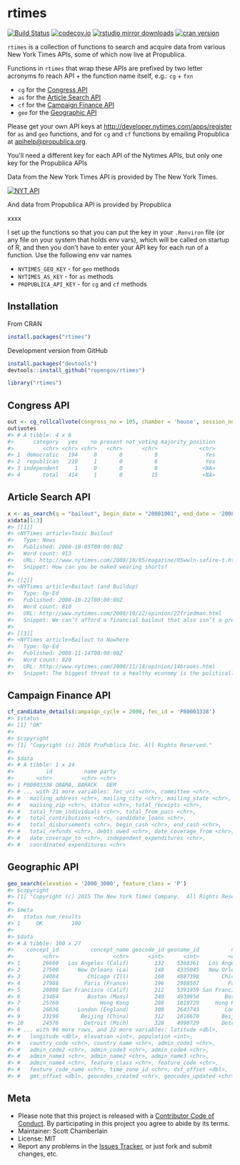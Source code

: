 rtimes
======



[![Build Status](https://api.travis-ci.org/rOpenGov/rtimes.png)](https://travis-ci.org/rOpenGov/rtimes)
[![codecov.io](https://codecov.io/github/rOpenGov/rtimes/coverage.svg?branch=master)](https://codecov.io/github/rOpenGov/rtimes?branch=master)
[![rstudio mirror downloads](http://cranlogs.r-pkg.org/badges/rtimes?color=2ED968)](https://github.com/metacran/cranlogs.app)
[![cran version](http://www.r-pkg.org/badges/version/rtimes)](https://cran.r-project.org/package=rtimes)

`rtimes` is a collection of functions to search and acquire data from various New York Times APIs,
some of which now live at Propublica.

Functions in `rtimes` that wrap these APIs are prefixed by two letter acronyms fo reach API + the function name itself, e.g.: `cg` + `fxn`

* `cg` for the [Congress API](https://propublica.github.io/congress-api-docs)
* `as` for the [Article Search API](http://developer.nytimes.com/docs/read/article_search_api_v2)
* `cf` for the [Campaign Finance API](https://propublica.github.io/campaign-finance-api-docs)
* `geo` for the [Geographic API](http://developer.nytimes.com/docs/geographic_api)

Please get your own API keys at <http://developer.nytimes.com/apps/register> for `as` and `geo` 
functions, and for `cg` and `cf` functions by emailing Propublica at [apihelp@propublica.org](mailto:apihelp@propublica.org). 

You'll need a different key for each API of the Nytimes APIs, but only one key for the Propublica
APIs

Data from the New York Times API is provided by The New York Times.

<a border="0" href="http://developer.nytimes.com" ><img src="http://graphics8.nytimes.com/packages/images/developer/logos/poweredby_nytimes_200b.png" alt="NYT API" /></a>

And data from Propublica API is provided by Propublica

xxxx

I set up the functions so that you can put the key in your `.Renviron` file (or any
file on your system that holds env vars), which will be called on startup of R, and then you 
don't have to enter your API key for each run of a function. Use the following env var names 

* `NYTIMES_GEO_KEY` - for `geo` methods
* `NYTIMES_AS_KEY` - for `as` methods
* `PROPUBLICA_API_KEY` - for `cg` and `cf` methods

## Installation

From CRAN


```r
install.packages("rtimes")
```

Development version from GitHub


```r
install.packages("devtools")
devtools::install_github("ropengov/rtimes")
```


```r
library("rtimes")
```

## Congress API


```r
out <- cg_rollcallvote(congress_no = 105, chamber = 'house', session_no = 2, rollcall_no = 38)
out$votes
#> # A tibble: 4 x 6
#>      category   yes    no present not_voting majority_position
#>         <chr> <chr> <chr>   <chr>      <chr>             <chr>
#> 1  democratic   194     0       0          9               Yes
#> 2  republican   219     1       0          6               Yes
#> 3 independent     1     0       0          0              <NA>
#> 4       total   414     1       0         15              <NA>
```

## Article Search API


```r
x <- as_search(q = "bailout", begin_date = "20081001", end_date = '20081201')
x$data[1:3]
#> [[1]]
#> <NYTimes article>Toxic Bailout
#>   Type: News
#>   Published: 2008-10-05T00:00:00Z
#>   Word count: 913
#>   URL: http://www.nytimes.com/2008/10/05/magazine/05wwln-safire-t.html
#>   Snippet: How can you be naked wearing shorts?
#> 
#> [[2]]
#> <NYTimes article>Bailout (and Buildup)
#>   Type: Op-Ed
#>   Published: 2008-10-22T00:00:00Z
#>   Word count: 810
#>   URL: http://www.nytimes.com/2008/10/22/opinion/22friedman.html
#>   Snippet: We can’t afford a financial bailout that also isn’t a green buildup — a buildup of a new clean energy industry that strengthens America.
#> 
#> [[3]]
#> <NYTimes article>Bailout to Nowhere
#>   Type: Op-Ed
#>   Published: 2008-11-14T00:00:00Z
#>   Word count: 820
#>   URL: http://www.nytimes.com/2008/11/14/opinion/14brooks.html
#>   Snippet: The biggest threat to a healthy economy is the politically powerful capitalists who use their influence to create a stagnant corporate welfare state.
```

## Campaign Finance API


```r
cf_candidate_details(campaign_cycle = 2008, fec_id = 'P80003338')
#> $status
#> [1] "OK"
#> 
#> $copyright
#> [1] "Copyright (c) 2016 ProPublica Inc. All Rights Reserved."
#> 
#> $data
#> # A tibble: 1 x 24
#>          id          name party
#>       <chr>         <chr> <chr>
#> 1 P80003338 OBAMA, BARACK   DEM
#> # ... with 21 more variables: fec_uri <chr>, committee <chr>,
#> #   mailing_address <chr>, mailing_city <chr>, mailing_state <chr>,
#> #   mailing_zip <chr>, status <chr>, total_receipts <chr>,
#> #   total_from_individuals <chr>, total_from_pacs <chr>,
#> #   total_contributions <chr>, candidate_loans <chr>,
#> #   total_disbursements <chr>, begin_cash <chr>, end_cash <chr>,
#> #   total_refunds <chr>, debts_owed <chr>, date_coverage_from <chr>,
#> #   date_coverage_to <chr>, independent_expenditures <chr>,
#> #   coordinated_expenditures <chr>
```

## Geographic API


```r
geo_search(elevation = '2000_3000', feature_class = 'P')
#> $copyright
#> [1] "Copyright (c) 2015 The New York Times Company.  All Rights Reserved."
#> 
#> $meta
#>   status num_results
#> 1     OK         100
#> 
#> $data
#> # A tibble: 100 x 27
#>    concept_id          concept_name geocode_id geoname_id          name
#>         <chr>                 <chr>      <int>      <int>         <chr>
#> 1       26660   Los Angeles (Calif)        132    5368361   Los Angeles
#> 2       27500      New Orleans (La)        148    4335045   New Orleans
#> 3       24084         Chicago (Ill)        160    4887398       Chicago
#> 4       27988        Paris (France)        196    2988507         Paris
#> 5       28808 San Francisco (Calif)        212    5391959 San Francisco
#> 6       23464         Boston (Mass)        240    4930956        Boston
#> 7       25760             Hong Kong        288    1819729     Hong Kong
#> 8       26636      London (England)        308    2643743        London
#> 9       23196       Beijing (China)        312    1816670       Beijing
#> 10      24576        Detroit (Mich)        328    4990729       Detroit
#> # ... with 90 more rows, and 22 more variables: latitude <dbl>,
#> #   longitude <dbl>, elevation <int>, population <int>,
#> #   country_code <chr>, country_name <chr>, admin_code1 <chr>,
#> #   admin_code2 <chr>, admin_code3 <chr>, admin_code4 <chr>,
#> #   admin_name1 <chr>, admin_name2 <chr>, admin_name3 <chr>,
#> #   admin_name4 <chr>, feature_class <chr>, feature_code <chr>,
#> #   feature_code_name <chr>, time_zone_id <chr>, dst_offset <dbl>,
#> #   gmt_offset <dbl>, geocodes_created <chr>, geocodes_updated <chr>
```

## Meta

+ Please note that this project is released with a [Contributor Code of Conduct](CONDUCT.md). By participating in this project you agree to abide by its terms.
+ Maintainer: Scott Chamberlain
+ License: MIT
+ Report any problems in the [Issues Tracker](https://github.com/ropengov/rtimes/issues), or just fork and submit changes, etc.
